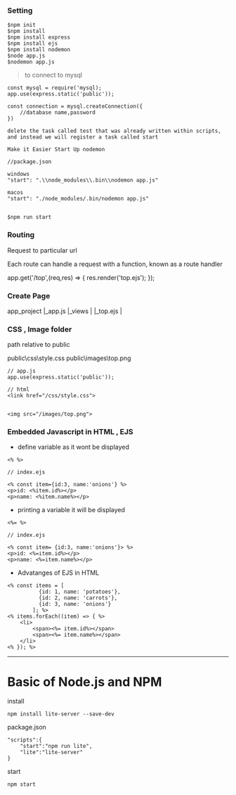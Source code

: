 ### Setting 

```
$npm init
$npm install
$npm install express
$npm install ejs
$npm install nodemon
$node app.js
$nodemon app.js
```

> to connect to mysql
```
const mysql = require('mysql);
app.use(express.static('public'));

const connection = mysql.createConnection({
    //database name,password
})

```

```
delete the task called test that was already written within scripts, and instead we will register a task called start

Make it Easier Start Up nodemon

//package.json

windows
"start": ".\\node_modules\\.bin\\nodemon app.js"

macos
"start": "./node_modules/.bin/nodemon app.js"


$npm run start
```

### Routing

Request to particular url

Each route can handle a request with a function, known as a route handler

app.get('/top',(req,res) => {
    res.render('top.ejs');
});

### Create Page

app_project
|_app.js
|_views
|   |_top.ejs
|

### CSS , Image folder
path relative to public

public\css\style.css
public\images\top.png

```
// app.js
app.use(express.static('public'));

// html
<link href="/css/style.css">


<img src="/images/top.png">
```

### Embedded Javascript in HTML , EJS

* define variable as it wont be displayed
```
<% %>
```
```
// index.ejs

<% const item={id:3, name:'onions'} %>
<p>id: <%item.id%></p>
<p>name: <%item.name%></p>

```

* printing a variable it will be displayed
```
<%= %>
```
```
// index.ejs

<% const item= {id:3, name:'onions'}> %>
<p>id: <%=item.id%></p>
<p>name: <%=item.name%></p>
```

* Advatanges of EJS in HTML

```
<% const items = [
          {id: 1, name: 'potatoes'},
          {id: 2, name: 'carrots'},
          {id: 3, name: 'onions'}
        ]; %>
<% items.forEach((item) => { %>
    <li>
        <span><%= item.id%></span>
        <span><%= item.name%></span>
    </li>
<% }); %>
```
--- 

# Basic of Node.js and NPM

install
```
npm install lite-server --save-dev
```

package.json
```
"scripts":{
    "start":"npm run lite",
    "lite":"lite-server"
}
```
start
```
npm start
```

